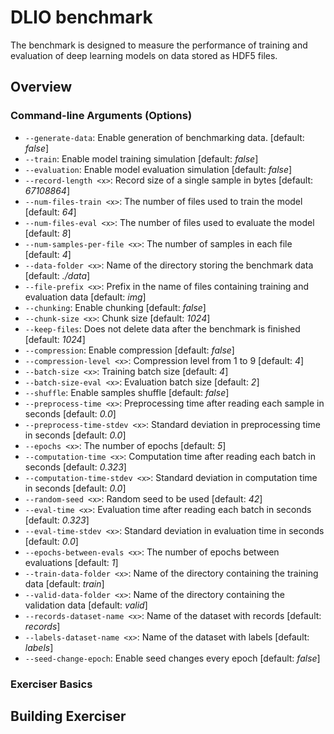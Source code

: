 # DLIO benchmark

The benchmark is designed to measure the performance of training and evaluation of deep learning models on data stored as HDF5 files.

## Overview

### Command-line Arguments (Options)

- ``--generate-data``: Enable generation of benchmarking data. [default: *false*]
- ``--train``: Enable model training simulation [default: *false*]
- ``--evaluation``: Enable model evaluation simulation [default: *false*]
- ``--record-length <x>``: Record size of a single sample in bytes [default: *67108864*]
- ``--num-files-train <x>``: The number of files used to train the model [default: *64*]
- ``--num-files-eval <x>``: The number of files used to evaluate the model [default: *8*]
- ``--num-samples-per-file <x>``: The number of samples in each file [default: *4*]
- ``--data-folder <x>``: Name of the directory storing the benchmark data [default: *./data*]
- ``--file-prefix <x>``: Prefix in the name of files containing training and evaluation data [default: *img*]
- ``--chunking``: Enable chunking [default: *false*]
- ``--chunk-size <x>``: Chunk size [default: *1024*]
- ``--keep-files``: Does not delete data after the benchmark is finished [default: *1024*]
- ``--compression``: Enable compression [default: *false*]
- ``--compression-level <x>``: Compression level from 1 to 9 [default: *4*]
- ``--batch-size <x>``: Training batch size [default: *4*]
- ``--batch-size-eval <x>``: Evaluation batch size [default: *2*]
- ``--shuffle``: Enable samples shuffle [default: *false*]
- ``--preprocess-time <x>``: Preprocessing time after reading each sample in seconds [default: *0.0*]
- ``--preprocess-time-stdev <x>``: Standard deviation in preprocessing time in seconds [default: *0.0*]
- ``--epochs <x>``: The number of epochs [default: *5*]
- ``--computation-time <x>``: Computation time after reading each batch in seconds [default: *0.323*]
- ``--computation-time-stdev <x>``:  Standard deviation in computation time in seconds [default: *0.0*]
- ``--random-seed <x>``: Random seed to be used [default: *42*]
- ``--eval-time <x>``: Evaluation time after reading each batch in seconds [default: *0.323*]
- ``--eval-time-stdev <x>``: Standard deviation in evaluation time in seconds [default: *0.0*]
- ``--epochs-between-evals <x>``: The number of epochs between evaluations [default: *1*]
- ``--train-data-folder <x>``: Name of the directory containing the training data [default: *train*]
- ``--valid-data-folder <x>``: Name of the directory containing the validation data [default: *valid*]
- ``--records-dataset-name <x>``: Name of the dataset with records [default: *records*]
- ``--labels-dataset-name <x>``: Name of the dataset with labels [default: *labels*]
- ``--seed-change-epoch``: Enable seed changes every epoch [default: *false*]

### Exerciser Basics

## Building Exerciser
